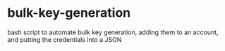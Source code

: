 # bulk-key-generation
bash script to automate bulk key generation, adding them to an account, and putting the credentials into a JSON
